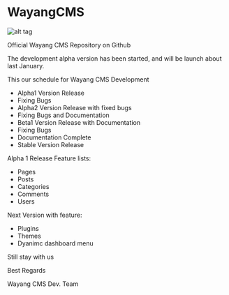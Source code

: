WayangCMS
=========

![alt tag](http://wayang-cms.org/img/hero-image.png)


Official Wayang CMS Repository on Github

The  development alpha version has been started, and will be launch about last January.

This our schedule for Wayang CMS Development

- Alpha1 Version Release
- Fixing Bugs
- Alpha2 Version Release with fixed bugs
- Fixing Bugs and Documentation
- Beta1 Version Release with Documentation
- Fixing Bugs
- Documentation Complete
- Stable Version Release



Alpha 1 Release
Feature lists:
- Pages
- Posts
- Categories
- Comments
- Users 

Next Version with feature:
- Plugins
- Themes
- Dyanimc dashboard menu

Still stay with us

Best Regards

Wayang CMS Dev. Team